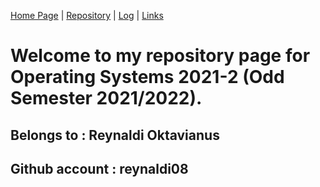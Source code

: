 [Home Page](index.md) | [Repository](https://github.com/reynaldi08/os212) | [Log](TXT/mylog.txt) | [Links](https://reynaldi08.github.io/os212/LINKS)

# Welcome to my repository page for Operating Systems 2021-2  (Odd Semester 2021/2022).
## Belongs to : Reynaldi Oktavianus
## Github account : reynaldi08
